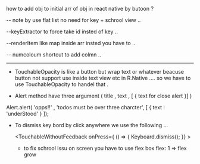 how to add obj to initial arr of obj in react native by butoon  ? 


-- note by use flat list no need for key + schrool view ..

 --keyExtractor to force take id insted of key ..

 --renderItem  like map inside arr insted you have to ..
 
 -- numcoloum shortcut to add colmn .. 

 _________________________________________________________ 


 * TouchableOpacity is like a button but wrap text or whatever beacuse button not support use inside text view etc in R.Native .... so we  have to use  TouchableOpacity to handel that .


*  Alert method have three argument ( title , text , [ { text for close alert  }] )  

 Alert.alert( 'opps!!' , 'todos must be over three charcter',  [
            { text : 'underStood' }
        ]);


* To dismiss key bord by click anywhere   we use the following ... 

  <TouchableWithoutFeedback onPress={ () => {
      Keyboard.dismiss(); 
    }} >
  

  * to fix schrool issu on screen you have to use flex box flex: 1  =>  flex grow 



